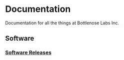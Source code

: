 # Documentation

Documentation for all the things at Bottlenose Labs Inc.

## Software

### [Software Releases](./software/releases/README.md)